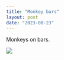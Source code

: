 ```yaml
---
title: "Monkey bars"
layout: post
date: "2023-08-23"
---
```


Monkeys on bars.

![](/assets/images/2023/IMG-20230715-WA0002-1024x576.jpg)
